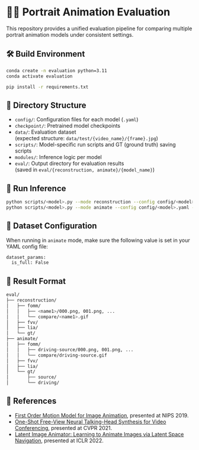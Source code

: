 # 🧑‍🎨 Portrait Animation Evaluation

This repository provides a unified evaluation pipeline for comparing multiple portrait animation models under consistent settings.


## 🛠️ Build Environment

```bash
conda create -n evaluation python=3.11
conda activate evaluation

pip install -r requirements.txt
```


## 📁 Directory Structure

- `config/`: Configuration files for each model (`.yaml`)
- `checkpoint/`: Pretrained model checkpoints
- `data/`: Evaluation dataset  
  (expected structure: `data/test/{video_name}/{frame}.jpg`)
- `scripts/`: Model-specific run scripts and GT (ground truth) saving scripts
- `modules/`: Inference logic per model
- `eval/`: Output directory for evaluation results  
  (saved in `eval/{reconstruction, animate}/{model_name}`)


## 🚀 Run Inference

```bash
python scripts/<model>.py --mode reconstruction --config config/<model>.yaml --checkpoint checkpoint/<model>.pth
python scripts/<model>.py --mode animate --config config/<model>.yaml --checkpoint checkpoint/<model>.pth
```


## 🔧 Dataset Configuration

When running in `animate` mode, make sure the following value is set in your YAML config file:

```bash
dataset_params:
  is_full: False
```


## 💾 Result Format

```bash
eval/
├── reconstruction/
│   ├── fomm/
│   │   ├── <name1>/000.png, 001.png, ...
│   │   └── compare/<name1>.gif
│   ├── fvv/
│   ├── lia/
│   └── gt/
├── animate/
│   ├── fomm/
│   │   ├── driving-source/000.png, 001.png, ...
│   │   └── compare/driving-source.gif
│   ├── fvv/
│   ├── lia/
│   └── gt/
│       ├── source/
│       └── driving/
```


## 🔗 References

- [First Order Motion Model for Image Animation](https://github.com/AliaksandrSiarohin/first-order-model), presented at NIPS 2019.
- [One-Shot Free-View Neural Talking-Head Synthesis for Video Conferencing](https://github.com/zhanglonghao1992/One-Shot_Free-View_Neural_Talking_Head_Synthesis), presented at CVPR 2021.
- [Latent Image Animator: Learning to Animate Images via Latent Space Navigation](https://github.com/wyhsirius/LIA), presented at ICLR 2022.